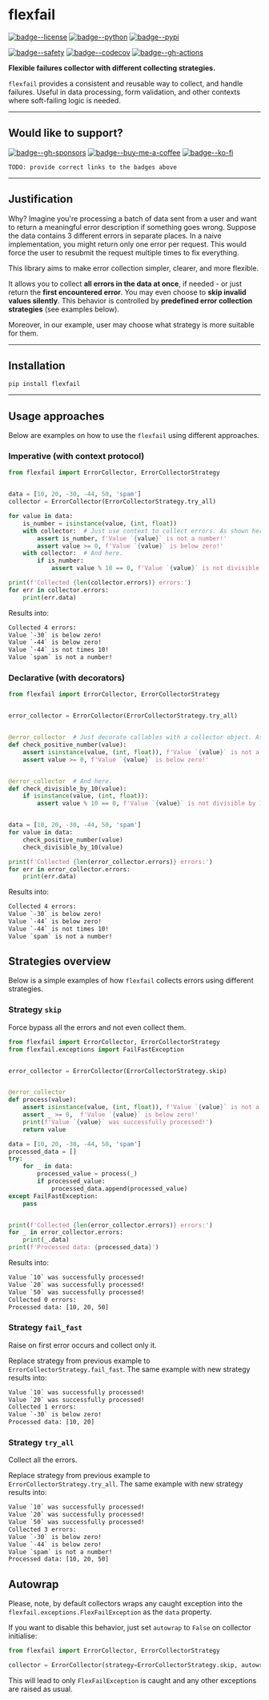 [badge--license]: https://img.shields.io/badge/©MIT-d19a04.svg?style=for-the-badge
[href--license]: https://github.com/endusol/flexfail?tab=MIT-1-ov-file

[badge--python]: https://img.shields.io/badge/Python%203.9%2B-3060bb?logo=python&style=for-the-badge&logoColor=white
[href--python]: https://www.python.org/

[badge--pypi]: https://img.shields.io/badge/FLEXFAIL-352239.svg?logo=pypi&style=for-the-badge&logoColor=white
[href--pypi]: https://pypi.org/project/flexfail/

[badge--safety]: https://img.shields.io/badge/🛡%20Safety-131313?style=for-the-badge
[href--safety]: https://data.safetycli.com/packages/pypi/flexfail/

[badge--codecov]: https://img.shields.io/codecov/c/github/endusol/flexfail/main?logo=codecov&style=for-the-badge&logoColor=white
[href--codecov]: https://app.codecov.io/github/endusol/flexfail/tree/main

[badge--gh-actions]: https://img.shields.io/badge/dynamic/json?&style=for-the-badge&logo=githubactions&logoColor=white&label=Publish%20to%20PyPi&color=131313&url=https%3A%2F%2Fapi.github.com%2Frepos%2Fendusol%2Fflexfail%2Factions%2Fruns&query=%24.workflow_runs%5B0%5D.conclusion
[href--gh-actions]: https://github.com/endusol/flexfail/actions/workflows/publish-pypi.yaml

[badge--gh-sponsors]:https://img.shields.io/badge/sponsor-30363D?style=for-the-badge&logo=GitHub-Sponsors&logoColor=#ea4aaa
[href--gh-sponsors]: https://github.com/endusol/flexfail/

[badge--buy-me-a-coffee]: https://img.shields.io/badge/Buy%20Me%20a%20Coffee-ffdd00?style=for-the-badge&logo=buy-me-a-coffee&logoColor=black
[href--buy-me-a-coffee]: https://github.com/endusol/flexfail/

[badge--ko-fi]: https://img.shields.io/badge/Ko--fi-F16061?style=for-the-badge&logo=ko-fi&logoColor=white
[href--ko-fi]: https://github.com/endusol/flexfail/

# flexfail

[![badge--license]][href--license]
[![badge--python]][href--python]
[![badge--pypi]][href--pypi]

[![badge--safety]][href--safety]
[![badge--codecov]][href--codecov]
[![badge--gh-actions]][href--gh-actions]


**Flexible failures collector with different collecting strategies.**

`flexfail` provides a consistent and reusable way to collect, and handle failures.
Useful in data processing, form validation, and other contexts where soft-failing logic is needed.

---

## Would like to support?

[![badge--gh-sponsors]][href--gh-sponsors]
[![badge--buy-me-a-coffee]][href--buy-me-a-coffee]
[![badge--ko-fi]][href--ko-fi]

`TODO: provide correct links to the badges above`

---

## Justification

Why? Imagine you're processing a batch of data sent from a user and want to return a meaningful error description
if something goes wrong. Suppose the data contains 3 different errors in separate places. In a naive implementation,
you might return only one error per request. This would force the user to resubmit the request multiple times
to fix everything.

This library aims to make error collection simpler, clearer, and more flexible.

It allows you to collect **all errors in the data at once**, if needed - or just return the **first encountered error**.
You may even choose to **skip invalid values silently**. This behavior is controlled by **predefined error collection
strategies** (see examples below).

Moreover, in our example, user may choose what strategy is more suitable for them.

---

## Installation

```shell
pip install flexfail
```

---

## Usage approaches

Below are examples on how to use the `flexfail` using different approaches.

### Imperative (with context protocol)

```python
from flexfail import ErrorCollector, ErrorCollectorStrategy


data = [10, 20, -30, -44, 50, 'spam']
collector = ErrorCollector(ErrorCollectorStrategy.try_all)

for value in data:
    is_number = isinstance(value, (int, float))
    with collector:  # Just use context to collect errors. As shown here.
        assert is_number, f'Value `{value}` is not a number!'
        assert value >= 0, f'Value `{value}` is below zero!'
    with collector:  # And here.
        if is_number:
            assert value % 10 == 0, f'Value `{value}` is not divisible by 10!'

print(f'Collected {len(collector.errors)} errors:')
for err in collector.errors:
    print(err.data)
```

Results into:

```txt
Collected 4 errors:
Value `-30` is below zero!
Value `-44` is below zero!
Value `-44` is not times 10!
Value `spam` is not a number!
```

### Declarative (with decorators)

```python
from flexfail import ErrorCollector, ErrorCollectorStrategy


error_collector = ErrorCollector(ErrorCollectorStrategy.try_all)


@error_collector  # Just decorate callables with a collector object. As shown here.
def check_positive_number(value):
    assert isinstance(value, (int, float)), f'Value `{value}` is not a number!'
    assert value >= 0, f'Value `{value}` is below zero!'


@error_collector  # And here.
def check_divisible_by_10(value):
    if isinstance(value, (int, float)):
        assert value % 10 == 0, f'Value `{value}` is not divisible by 10!'


data = [10, 20, -30, -44, 50, 'spam']
for value in data:
    check_positive_number(value)
    check_divisible_by_10(value)

print(f'Collected {len(error_collector.errors)} errors:')
for err in error_collector.errors:
    print(err.data)
```

Results into:

```txt
Collected 4 errors:
Value `-30` is below zero!
Value `-44` is below zero!
Value `-44` is not times 10!
Value `spam` is not a number!
```

## Strategies overview

Below is a simple examples of how `flexfail` collects errors using different strategies.

### Strategy `skip`

Force bypass all the errors and not even collect them.

```python
from flexfail import ErrorCollector, ErrorCollectorStrategy
from flexfail.exceptions import FailFastException


error_collector = ErrorCollector(ErrorCollectorStrategy.skip)


@error_collector
def process(value):
    assert isinstance(value, (int, float)), f'Value `{value}` is not a number!'
    assert _ >= 0,  f'Value `{value}` is below zero!'
    print(f'Value `{value}` was successfully processed!')
    return value

data = [10, 20, -30, -44, 50, 'spam']
processed_data = []
try:
    for _ in data:
        processed_value = process(_)
        if processed_value:
            processed_data.append(processed_value)
except FailFastException:
    pass


print(f'Collected {len(error_collector.errors)} errors:')
for _ in error_collector.errors:
    print(_.data)
print(f'Processed data: {processed_data}')
```

Results into:

```txt
Value `10` was successfully processed!
Value `20` was successfully processed!
Value `50` was successfully processed!
Collected 0 errors:
Processed data: [10, 20, 50]
```

### Strategy `fail_fast`

Raise on first error occurs and collect only it.

Replace strategy from previous example to `ErrorCollectorStrategy.fail_fast`.
The same example with new strategy results into:

```txt
Value `10` was successfully processed!
Value `20` was successfully processed!
Collected 1 errors:
Value `-30` is below zero!
Processed data: [10, 20]
```

### Strategy `try_all`

Collect all the errors.

Replace strategy from previous example to `ErrorCollectorStrategy.try_all`.
The same example with new strategy results into:

```txt
Value `10` was successfully processed!
Value `20` was successfully processed!
Value `50` was successfully processed!
Collected 3 errors:
Value `-30` is below zero!
Value `-44` is below zero!
Value `spam` is not a number!
Processed data: [10, 20, 50]
```

## Autowrap

Please, note, by default collectors wraps any caught exception into the
`flexfail.exceptions.FlexFailException` as the `data` property.

If you want to disable this behavior, just set `autowrap` to `False` on collector initialise:

```python
from flexfail import ErrorCollector, ErrorCollectorStrategy

collector = ErrorCollector(strategy=ErrorCollectorStrategy.skip, autowrap=False)
```

This will lead to only `FlexFailException` is caught and any other exceptions are raised as usual.
